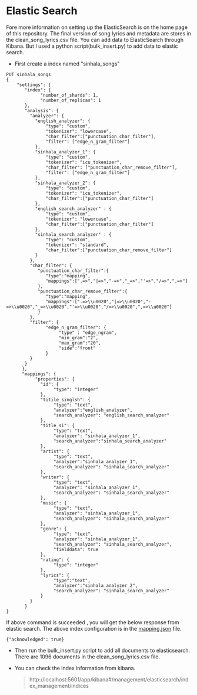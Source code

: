 # Elastic Search

Fore more information on setting up the ElasticSearch is on the home page of this repository. The final version of song lyrics and metadata are stores in the 
clean_song_lyrics.csv file. You can add data to ElasticSearch through Kibana. But I used a python script(bulk_insert.py) to add data to elastic search.

- First create a index named "sinhala_songs"

```
PUT sinhala_songs
{
    "settings": {
       "index": {
             "number_of_shards": 1,
             "number_of_replicas": 1
       },
       "analysis": {
         "analyzer": {
           "english_analyzer": {
               "type": "custom",
               "tokenizer": "lowercase",
               "char_filter":["punctuation_char_filter"],
               "filter": ["edge_n_gram_filter"]
           },
           "sinhala_analyzer_1": {
               "type": "custom",
               "tokenizer": "icu_tokenizer",
               "char_filter": ["punctuation_char_remove_filter"],
               "filter": ["edge_n_gram_filter"]      
           },
           "sinhala_analyzer_2": {
               "type": "custom",
               "tokenizer": "icu_tokenizer",
               "char_filter":["punctuation_char_filter"]    
           },
           "english_search_analyzer" : {
               "type": "custom",
               "tokenizer": "lowercase",
               "char_filter":["punctuation_char_filter"]
           },
           "sinhala_search_analyzer" : {
               "type": "custom",
               "tokenizer": "standard",
               "char_filter":["punctuation_char_remove_filter"]
           }
         },
         "char_filter": {
            "punctuation_char_filter":{
               "type":"mapping",
               "mappings":[".=>","|=>","-=>","_=>","'=>","/=>",",=>"]
            },
            "punctuation_char_remove_filter":{
               "type":"mapping",
               "mappings":[".=>\\u0020","|=>\\u0020","-=>\\u0020","_=>\\u0020","'=>\\u0020","/=>\\u0020",",=>\\u0020"]
            }
         },
         "filter": {
               "edge_n_gram_filter": {
                    "type" : "edge_ngram",
                    "min_gram":"2",
                    "max_gram":"20",
                    "side":"front"
               }
         }
       }
      }, 
      "mappings": {
           "properties": {
             "id": {
                  "type": "integer"
             },
             "titile_singlsh": {
                  "type": "text",
                  "analyzer":"english_analyzer",
                  "search_analyzer": "english_search_analyzer"
             },
             "title_si": {
                  "type": "text",  
                  "analyzer": "sinhala_analyzer_1",
                  "search_analyzer":"sinhala_search_analyzer"
             },
             "artist": {
                  "type": "text",
                  "analyzer":"sinhala_analyzer_1",
                  "search_analyzer": "sinhala_search_analyzer"
             },
             "writer": {
                  "type": "text",
                  "analyzer": "sinhala_analyzer_1",
                  "search_analyzer": "sinhala_search_analyzer"
             },
             "music": {
                  "type": "text",
                  "analyzer": "sinhala_analyzer_1",
                  "search_analyzer": "sinhala_search_analyzer"
             },
             "genre": {
                  "type": "text",
                  "analyzer": "sinhala_analyzer_1",
                  "search_analyzer": "sinhala_search_analyzer",
                  "fielddata": true
             },
             "rating": {
                  "type": "integer"
             },
             "lyrics": {
                  "type":"text",
                  "analyzer":"sinhala_analyzer_2",
                  "search_analyzer": "sinhala_search_analyzer"
             }
         }
       } 
}
```
If above command is succeeded , you will get the below response from elastic search. The above index configuration is in the [mapping.json](https://github.com/tharindukw96/sinhala_lyrics_search_project/blob/master/ES/mapping.json) file.

```
{"acknowledged": true}
```

- Then run the bulk_insert.py script to add all documents to elasticsearch. There are 1096 documents in the clean_song_lyrics.csv file.

- You can check the index information from kibana.
  > http://localhost:5601/app/kibana#/management/elasticsearch/index_management/indices
